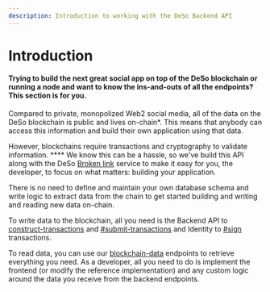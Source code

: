 ```yaml
---
description: Introduction to working with the DeSo Backend API
---
```


# Introduction

#### Trying to build the next great social app on top of the DeSo blockchain or running a node and want to know the ins-and-outs of all the endpoints? This section is for you.&#x20;

Compared to private, monopolized Web2 social media, all of the data on the DeSo blockchain is public and lives on-chain\*. This means that anybody can access this information and build their own application using that data.&#x20;

However, blockchains require transactions and cryptography to validate information. **** We know this can be a hassle, so we've build this API along with the DeSo [Broken link](broken-reference "mention") service to make it easy for you, the developer,  to focus on what matters: building your application.&#x20;

There is no need to define and maintain your own database schema and write logic to extract data from the chain to get started building and writing and reading new data on-chain.&#x20;

To write data to the blockchain, all you need is the Backend API to [construct-transactions](transactions/construct-transactions/ "mention") and [#submit-transactions](transactions/transaction-utilities.md#submit-transactions "mention") and Identity to [#sign](../identity/iframe-api/endpoints.md#sign "mention") transactions.

To read data, you can use our [blockchain-data](blockchain-data/ "mention") endpoints to retrieve everything you need.  As a developer, all you need to do is implement the frontend (or modify the reference implementation) and any custom logic around the data you receive from the backend endpoints.
